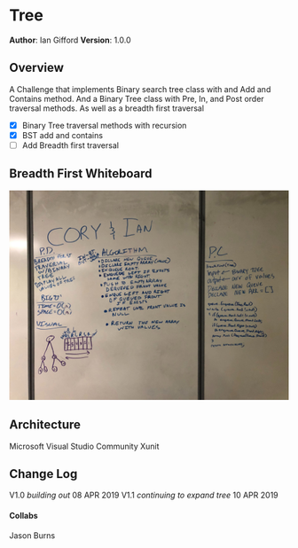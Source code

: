 # Tree

**Author**: Ian Gifford
**Version**: 1.0.0

## Overview
A Challenge that implements Binary search tree class with and Add and Contains method. And a Binary Tree class with Pre, In, and Post order traversal methods. As well as a breadth first traversal

- [X] Binary Tree traversal methods with recursion
- [x] BST add and contains
- [ ] Add Breadth first traversal

## Breadth First Whiteboard
![breadth first](https://github.com/IanGifford261/Data-Structures-And-Algorithms/blob/master/Assets/IanandCory2.jpg)

## Architecture
Microsoft Visual Studio Community
Xunit

## Change Log
V1.0 *building out* 08 APR 2019
V1.1 *continuing to expand tree* 10 APR 2019

#### Collabs
Jason Burns

